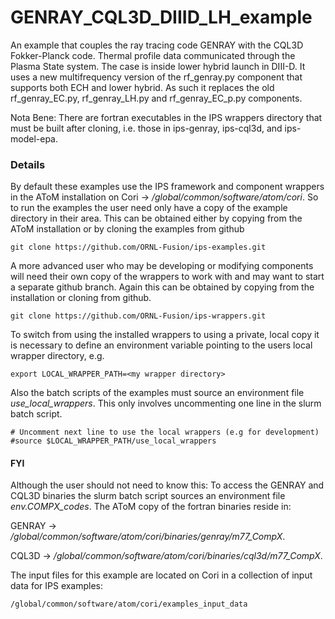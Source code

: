 # GENRAY_CQL3D_DIIID_LH_example
An example that couples the ray tracing code GENRAY with the CQL3D Fokker-Planck
code. Thermal profile data communicated through the Plasma State system.  The case is 
inside lower hybrid launch in DIII-D. It uses a new multifrequency version of the 
rf_genray.py component that supports both ECH and lower hybrid.  As such it replaces 
the old rf_genray_EC.py, rf_genray_LH.py and rf_genray_EC_p.py components.

Nota Bene:  There are fortran executables in the IPS wrappers directory that must be built
after cloning, i.e. those in ips-genray, ips-cql3d, and ips-model-epa.


### Details

By default these examples use the IPS framework and component wrappers in the AToM installation
on Cori -> */global/common/software/atom/cori*. So to run the examples the user need only have a
copy of the example directory in their area.  This can be obtained either by copying from the
AToM installation or by cloning the examples from github

```
git clone https://github.com/ORNL-Fusion/ips-examples.git
```

A more advanced user who may be developing or modifying components will need their own copy
of the wrappers to work with and may want to start a separate github branch.  Again this
can be obtained by copying from the installation or cloning from github.


```
git clone https://github.com/ORNL-Fusion/ips-wrappers.git
```

To switch from using the installed wrappers to using a private, local copy it is necessary
to define an environment variable pointing to the users local wrapper directory, e.g.

```export LOCAL_WRAPPER_PATH=<my wrapper directory>```

Also the batch scripts of the examples must source an environment file *use_local_wrappers*.
This only involves uncommenting one line in the slurm batch script.

```
# Uncomment next line to use the local wrappers (e.g for development)
#source $LOCAL_WRAPPER_PATH/use_local_wrappers
```

#### FYI

Although the user should not need to know this:  To access the GENRAY and CQL3D binaries 
the slurm batch script sources an environment file *env.COMPX_codes*.  The AToM copy of 
the fortran binaries reside in:

GENRAY ->  */global/common/software/atom/cori/binaries/genray/m77_CompX*.

CQL3D ->  */global/common/software/atom/cori/binaries/cql3d/m77_CompX*.

The input files for this example are located on Cori in a collection of input data for 
IPS examples:


```
/global/common/software/atom/cori/examples_input_data